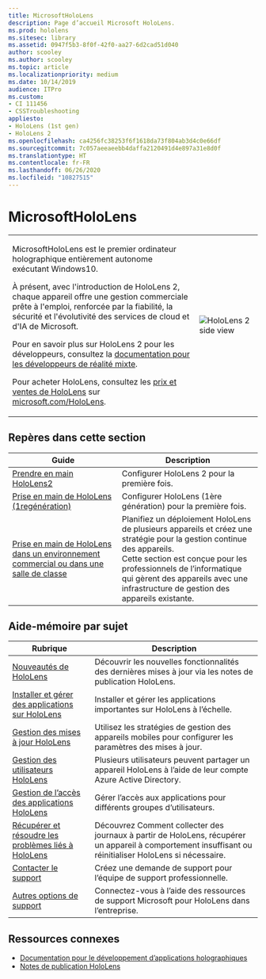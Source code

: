 ```yaml
---
title: MicrosoftHoloLens
description: Page d’accueil Microsoft HoloLens.
ms.prod: hololens
ms.sitesec: library
ms.assetid: 0947f5b3-8f0f-42f0-aa27-6d2cad51d040
author: scooley
ms.author: scooley
ms.topic: article
ms.localizationpriority: medium
ms.date: 10/14/2019
audience: ITPro
ms.custom:
- CI 111456
- CSSTroubleshooting
appliesto:
- HoloLens (1st gen)
- HoloLens 2
ms.openlocfilehash: ca4256fc38253f6f1618da73f804ab3d4c0e66df
ms.sourcegitcommit: 7c057aeeaeebb4daffa2120491d4e897a31e8d0f
ms.translationtype: HT
ms.contentlocale: fr-FR
ms.lasthandoff: 06/26/2020
ms.locfileid: "10827515"
---
```

# MicrosoftHoloLens

<table><tbody>
<tr><td style="border: 0px;width: 75%;valign= top">
<p>MicrosoftHoloLens est le premier ordinateur holographique entièrement autonome exécutant Windows10.</p>

<p>À présent, avec l'introduction de HoloLens 2, chaque appareil offre une gestion commerciale prête à l'emploi, renforcée par la fiabilité, la sécurité et l'évolutivité des services de cloud et d'IA de Microsoft.</p>

<p>Pour en savoir plus sur HoloLens 2 pour les développeurs, consultez la <a href="https://docs.microsoft.com/windows/mixed-reality/">documentation pour les développeurs de réalité mixte</a>.</p>

<p>Pour acheter HoloLens, consultez les <a href="https://www.microsoft.com/hololens/buy">prix et ventes de HoloLens</a> sur <a href="https://www.microsoft.com/hololens">microsoft.com/HoloLens</a>.</p>
</td>

<td align="left" style="border: 0px"><img alt="HoloLens 2 side view" src="images/hololens2-side-render-xs.png"/></td></tr>
</tbody></table>

## Repères dans cette section

| Guide | Description |
| --- | --- |
| [Prendre en main HoloLens2](hololens2-setup.md) | Configurer HoloLens 2 pour la première fois.  |
| [Prise en main de HoloLens (1regénération)](hololens1-setup.md) | Configurer HoloLens (1ère génération) pour la première fois.  |
| [Prise en main de HoloLens dans un environnement commercial ou dans une salle de classe](hololens-requirements.md) | Planifiez un déploiement HoloLens de plusieurs appareils et créez une stratégie pour la gestion continue des appareils.</br>Cette section est conçue pour les professionnels de l’informatique qui gèrent des appareils avec une infrastructure de gestion des appareils existante.  |

## Aide-mémoire par sujet

| Rubrique | Description |
| --- | --- |
| [Nouveautés de HoloLens](hololens-whats-new.md) | Découvrir les nouvelles fonctionnalités des dernières mises à jour via les notes de publication HoloLens. |
| [Installer et gérer des applications sur HoloLens](hololens-install-apps.md) | Installer et gérer les applications importantes sur HoloLens à l’échelle. |
| [Gestion des mises à jour HoloLens](hololens-updates.md) | Utilisez les stratégies de gestion des appareils mobiles pour configurer les paramètres des mises à jour. |
| [Gestion des utilisateurs HoloLens](hololens-multiple-users.md) | Plusieurs utilisateurs peuvent partager un appareil HoloLens à l’aide de leur compte Azure Active Directory. |
| [Gestion de l’accès des applications HoloLens](hololens-kiosk.md) | Gérer l’accès aux applications pour différents groupes d’utilisateurs.  |
| [Récupérer et résoudre les problèmes liés à HoloLens](https://support.microsoft.com/products/hololens) |  Découvrez Comment collecter des journaux à partir de HoloLens, récupérer un appareil à comportement insuffisant ou réinitialiser HoloLens si nécessaire. |
| [Contacter le support](https://support.microsoft.com/supportforbusiness/productselection?sapid=e9391227-fa6d-927b-0fff-f96288631b8f) | Créez une demande de support pour l’équipe de support professionnelle. | 
| [Autres options de support](https://support.microsoft.com/products/hololens) | Connectez-vous à l’aide des ressources de support Microsoft pour HoloLens dans l’entreprise. |

## Ressources connexes

* [Documentation pour le développement d’applications holographiques](https://developer.microsoft.com/windows/mixed-reality/development)
* [Notes de publication HoloLens](https://docs.microsoft.com/hololens/hololens-release-notes)
